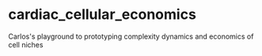 # cardiac_cellular_economics
Carlos's playground to prototyping complexity dynamics and  economics of cell niches
